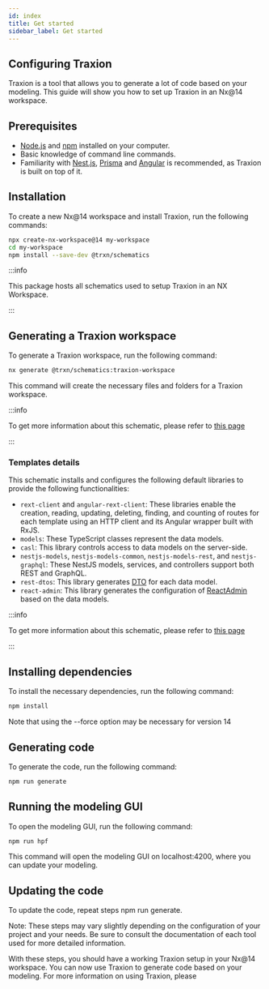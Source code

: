 ```yaml
---
id: index
title: Get started
sidebar_label: Get started
---
```


## Configuring Traxion

Traxion is a tool that allows you to generate a lot of code based on your modeling. This guide will show you how to set up Traxion in an Nx@14 workspace.

## Prerequisites

- [Node.js](https://nodejs.org/) and [npm](https://www.npmjs.com/) installed on your computer.
- Basic knowledge of command line commands.
- Familiarity with [Nest.js](https://nestjs.com/), [Prisma](https://www.prisma.io/) and [Angular](https://angular.io/) is recommended, as Traxion is built on top of it.

## Installation

To create a new Nx@14 workspace and install Traxion, run the following commands:

```bash
npx create-nx-workspace@14 my-workspace
cd my-workspace
npm install --save-dev @trxn/schematics
````

:::info

This package hosts all schematics used to setup Traxion in an NX Workspace.

:::

## Generating a Traxion workspace

To generate a Traxion workspace, run the following command:

```bash
nx generate @trxn/schematics:traxion-workspace
```

This command will create the necessary files and folders for a Traxion workspace.

:::info

To get more information about this schematic, please refer to [this page](/docs/references/schematics/traxion-workspace)

:::

### Templates details

This schematic installs and configures the following default libraries to provide the following functionalities:

- `rext-client` and `angular-rext-client`: These libraries enable the creation, reading, updating, deleting, finding, and counting of routes for each template using an HTTP client and its Angular wrapper built with RxJS.
- `models`: These TypeScript classes represent the data models.
- `casl`: This library controls access to data models on the server-side.
- `nestjs-models`, `nestjs-models-common`, `nestjs-models-rest`, and `nestjs-graphql`: These NestJS models, services, and controllers support both REST and GraphQL.
- `rest-dtos`: This library generates [DTO](https://en.wikipedia.org/wiki/Data_transfer_object) for each data model.
- `react-admin`: This library generates the configuration of [ReactAdmin](https://marmelab.com/react-admin/) based on the data models.

:::info

To get more information about this schematic, please refer to [this page](/docs/references/schematics/hapify-library)

:::

## Installing dependencies

To install the necessary dependencies, run the following command:

```bash
npm install
```

Note that using the --force option may be necessary for version 14

## Generating code

To generate the code, run the following command:

```bash
npm run generate
```

## Running the modeling GUI

To open the modeling GUI, run the following command:

```bash
npm run hpf
```

This command will open the modeling GUI on localhost:4200, where you can update your modeling.

## Updating the code

To update the code, repeat steps npm run generate.

Note: These steps may vary slightly depending on the configuration of your project and your needs. Be sure to consult the documentation of each tool used for more detailed information.

With these steps, you should have a working Traxion setup in your Nx@14 workspace. You can now use Traxion to generate code based on your modeling. For more information on using Traxion, please
